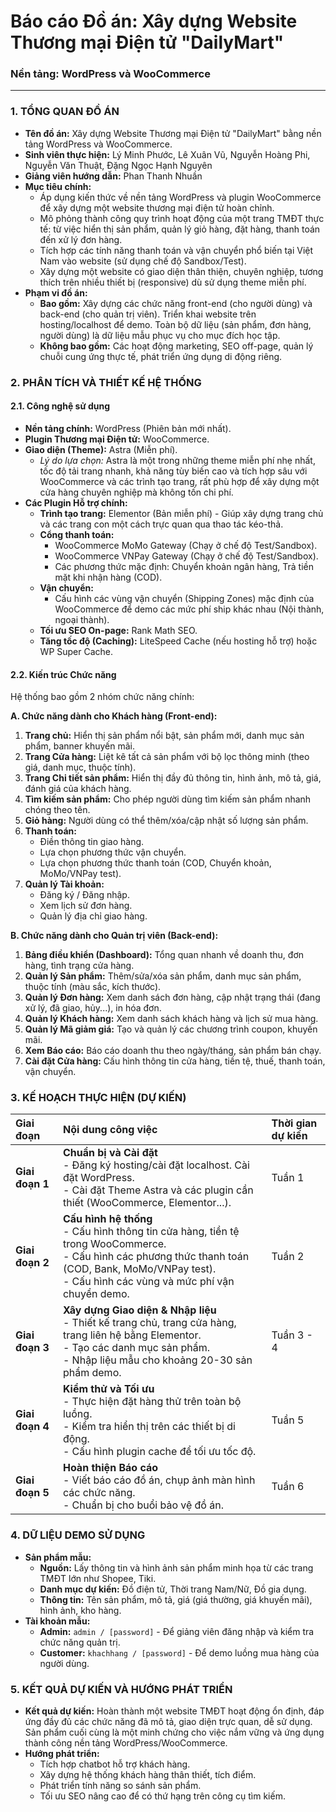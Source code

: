 # Báo cáo Đồ án: Xây dựng Website Thương mại Điện tử "DailyMart"
### Nền tảng: WordPress và WooCommerce

---

### 1. TỔNG QUAN ĐỒ ÁN

* **Tên đồ án:** Xây dựng Website Thương mại Điện tử "DailyMart" bằng nền tảng WordPress và WooCommerce.
* **Sinh viên thực hiện:** Lý Minh Phước, Lê Xuân Vũ, Nguyễn Hoàng Phi, Nguyễn Văn Thuật, Đặng Ngọc Hạnh Nguyên
* **Giảng viên hướng dẫn:** Phan Thanh Nhuần
* **Mục tiêu chính:**
    * Áp dụng kiến thức về nền tảng WordPress và plugin WooCommerce để xây dựng một website thương mại điện tử hoàn chỉnh.
    * Mô phỏng thành công quy trình hoạt động của một trang TMĐT thực tế: từ việc hiển thị sản phẩm, quản lý giỏ hàng, đặt hàng, thanh toán đến xử lý đơn hàng.
    * Tích hợp các tính năng thanh toán và vận chuyển phổ biến tại Việt Nam vào website (sử dụng chế độ Sandbox/Test).
    * Xây dựng một website có giao diện thân thiện, chuyên nghiệp, tương thích trên nhiều thiết bị (responsive) dù sử dụng theme miễn phí.
* **Phạm vi đồ án:**
    * **Bao gồm:** Xây dựng các chức năng front-end (cho người dùng) và back-end (cho quản trị viên). Triển khai website trên hosting/localhost để demo. Toàn bộ dữ liệu (sản phẩm, đơn hàng, người dùng) là dữ liệu mẫu phục vụ cho mục đích học tập.
    * **Không bao gồm:** Các hoạt động marketing, SEO off-page, quản lý chuỗi cung ứng thực tế, phát triển ứng dụng di động riêng.

### 2. PHÂN TÍCH VÀ THIẾT KẾ HỆ THỐNG

#### 2.1. Công nghệ sử dụng
* **Nền tảng chính:** WordPress (Phiên bản mới nhất).
* **Plugin Thương mại Điện tử:** WooCommerce.
* **Giao diện (Theme):** Astra (Miễn phí).
    * *Lý do lựa chọn:* Astra là một trong những theme miễn phí nhẹ nhất, tốc độ tải trang nhanh, khả năng tùy biến cao và tích hợp sâu với WooCommerce và các trình tạo trang, rất phù hợp để xây dựng một cửa hàng chuyên nghiệp mà không tốn chi phí.
* **Các Plugin Hỗ trợ chính:**
    * **Trình tạo trang:** Elementor (Bản miễn phí) - Giúp xây dựng trang chủ và các trang con một cách trực quan qua thao tác kéo-thả.
    * **Cổng thanh toán:**
        * WooCommerce MoMo Gateway (Chạy ở chế độ Test/Sandbox).
        * WooCommerce VNPay Gateway (Chạy ở chế độ Test/Sandbox).
        * Các phương thức mặc định: Chuyển khoản ngân hàng, Trả tiền mặt khi nhận hàng (COD).
    * **Vận chuyển:**
        * Cấu hình các vùng vận chuyển (Shipping Zones) mặc định của WooCommerce để demo các mức phí ship khác nhau (Nội thành, ngoại thành).
    * **Tối ưu SEO On-page:** Rank Math SEO.
    * **Tăng tốc độ (Caching):** LiteSpeed Cache (nếu hosting hỗ trợ) hoặc WP Super Cache.

#### 2.2. Kiến trúc Chức năng
Hệ thống bao gồm 2 nhóm chức năng chính:

**A. Chức năng dành cho Khách hàng (Front-end):**
1.  **Trang chủ:** Hiển thị sản phẩm nổi bật, sản phẩm mới, danh mục sản phẩm, banner khuyến mãi.
2.  **Trang Cửa hàng:** Liệt kê tất cả sản phẩm với bộ lọc thông minh (theo giá, danh mục, thuộc tính).
3.  **Trang Chi tiết sản phẩm:** Hiển thị đầy đủ thông tin, hình ảnh, mô tả, giá, đánh giá của khách hàng.
4.  **Tìm kiếm sản phẩm:** Cho phép người dùng tìm kiếm sản phẩm nhanh chóng theo tên.
5.  **Giỏ hàng:** Người dùng có thể thêm/xóa/cập nhật số lượng sản phẩm.
6.  **Thanh toán:**
    * Điền thông tin giao hàng.
    * Lựa chọn phương thức vận chuyển.
    * Lựa chọn phương thức thanh toán (COD, Chuyển khoản, MoMo/VNPay test).
7.  **Quản lý Tài khoản:**
    * Đăng ký / Đăng nhập.
    * Xem lịch sử đơn hàng.
    * Quản lý địa chỉ giao hàng.

**B. Chức năng dành cho Quản trị viên (Back-end):**
1.  **Bảng điều khiển (Dashboard):** Tổng quan nhanh về doanh thu, đơn hàng, tình trạng cửa hàng.
2.  **Quản lý Sản phẩm:** Thêm/sửa/xóa sản phẩm, danh mục sản phẩm, thuộc tính (màu sắc, kích thước).
3.  **Quản lý Đơn hàng:** Xem danh sách đơn hàng, cập nhật trạng thái (đang xử lý, đã giao, hủy...), in hóa đơn.
4.  **Quản lý Khách hàng:** Xem danh sách khách hàng và lịch sử mua hàng.
5.  **Quản lý Mã giảm giá:** Tạo và quản lý các chương trình coupon, khuyến mãi.
6.  **Xem Báo cáo:** Báo cáo doanh thu theo ngày/tháng, sản phẩm bán chạy.
7.  **Cài đặt Cửa hàng:** Cấu hình thông tin cửa hàng, tiền tệ, thuế, thanh toán, vận chuyển.

### 3. KẾ HOẠCH THỰC HIỆN (DỰ KIẾN)

| Giai đoạn | Nội dung công việc | Thời gian dự kiến |
| :--- | :--- | :--- |
| **Giai đoạn 1** | **Chuẩn bị và Cài đặt** <br> - Đăng ký hosting/cài đặt localhost. Cài đặt WordPress. <br> - Cài đặt Theme Astra và các plugin cần thiết (WooCommerce, Elementor...). | Tuần 1 |
| **Giai đoạn 2** | **Cấu hình hệ thống** <br> - Cấu hình thông tin cửa hàng, tiền tệ trong WooCommerce. <br> - Cấu hình các phương thức thanh toán (COD, Bank, MoMo/VNPay test). <br> - Cấu hình các vùng và mức phí vận chuyển demo. | Tuần 2 |
| **Giai đoạn 3** | **Xây dựng Giao diện & Nhập liệu** <br> - Thiết kế trang chủ, trang cửa hàng, trang liên hệ bằng Elementor. <br> - Tạo các danh mục sản phẩm. <br> - Nhập liệu mẫu cho khoảng 20-30 sản phẩm demo. | Tuần 3 - 4 |
| **Giai đoạn 4** | **Kiểm thử và Tối ưu** <br> - Thực hiện đặt hàng thử trên toàn bộ luồng. <br> - Kiểm tra hiển thị trên các thiết bị di động. <br> - Cấu hình plugin cache để tối ưu tốc độ. | Tuần 5 |
| **Giai đoạn 5** | **Hoàn thiện Báo cáo** <br> - Viết báo cáo đồ án, chụp ảnh màn hình các chức năng. <br> - Chuẩn bị cho buổi bảo vệ đồ án. | Tuần 6 |

### 4. DỮ LIỆU DEMO SỬ DỤNG
* **Sản phẩm mẫu:**
    * **Nguồn:** Lấy thông tin và hình ảnh sản phẩm minh họa từ các trang TMĐT lớn như Shopee, Tiki.
    * **Danh mục dự kiến:** Đồ điện tử, Thời trang Nam/Nữ, Đồ gia dụng.
    * **Thông tin:** Tên sản phẩm, mô tả, giá (giá thường, giá khuyến mãi), hình ảnh, kho hàng.
* **Tài khoản mẫu:**
    * **Admin:** `admin / [password]` - Để giảng viên đăng nhập và kiểm tra chức năng quản trị.
    * **Customer:** `khachhang / [password]` - Để demo luồng mua hàng của người dùng.

### 5. KẾT QUẢ DỰ KIẾN VÀ HƯỚNG PHÁT TRIỂN
* **Kết quả dự kiến:** Hoàn thành một website TMĐT hoạt động ổn định, đáp ứng đầy đủ các chức năng đã mô tả, giao diện trực quan, dễ sử dụng. Sản phẩm cuối cùng là một minh chứng cho việc nắm vững và ứng dụng thành công nền tảng WordPress/WooCommerce.
* **Hướng phát triển:**
    * Tích hợp chatbot hỗ trợ khách hàng.
    * Xây dựng hệ thống khách hàng thân thiết, tích điểm.
    * Phát triển tính năng so sánh sản phẩm.
    * Tối ưu SEO nâng cao để có thứ hạng trên công cụ tìm kiếm.